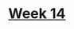 # [Week 14](https://github.com/benbrastmckie/ModalHistory?tab=readme-ov-file#week-14-logical-subtraction)
